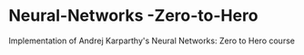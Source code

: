 # Neural-Networks -Zero-to-Hero
 Implementation of Andrej Karparthy's Neural Networks: Zero to Hero course

